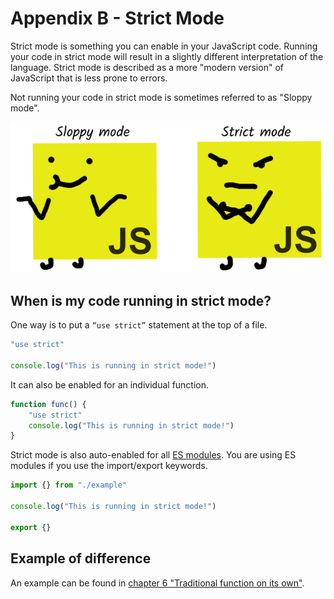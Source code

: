 # Appendix B - Strict Mode

Strict mode is something you can enable in your JavaScript code. Running your code in strict mode will result in a slightly different interpretation of the language. Strict mode is described as a more "modern version" of JavaScript that is less prone to errors.

Not running your code in strict mode is sometimes referred to as "Sloppy mode".

![Strict vs sloppy mode goofy image](../images/strict-vs-sloppy-mode.png)

## When is my code running in strict mode?

One way is to put a `“use strict”` statement at the top of a file.

```js
"use strict"

console.log("This is running in strict mode!")
```

It can also be enabled for an individual function.

```js
function func() {
	"use strict"
	console.log("This is running in strict mode!")
}
```

Strict mode is also auto-enabled for all [ES modules](https://hacks.mozilla.org/2018/03/es-modules-a-cartoon-deep-dive/). You are using ES modules if you use the import/export keywords.

```js
import {} from "./example"

console.log("This is running in strict mode!")

export {}
```

## Example of difference

An example can be found in [chapter 6 "Traditional function on its own"](./chapter-6.md#traditional-function-on-its-own).


